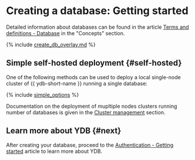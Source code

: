 # Creating a database: Getting started

Detailed information about databases can be found in the article [Terms and definitions - Database](../../concepts/databases.md#database) in the "Concepts" section.

{% include [create_db_overlay.md](create_db_overlay.md) %}

## Simple self-hosted deployment {#self-hosted}

One of the following methods can be used to deploy a local single-node cluster of {{ ydb-short-name }} running a single database:

{% include [simple_options](../self_hosted/_includes/simple_options.md) %}

Documentation on the deployment of mupltiple nodes clusters running number of databases is given in the [Cluster management](../../deploy/index.md) section.

## Learn more about YDB {#next}

After creating your database, proceed to the [Authentication - Getting started](../auth.md) article to learn more about YDB.

